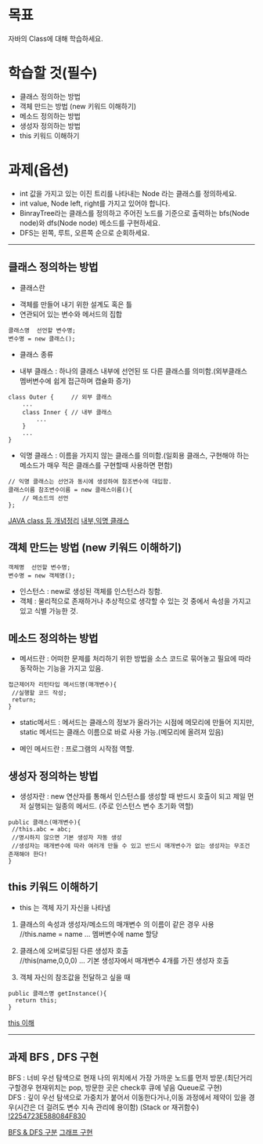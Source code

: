 # 목표
자바의 Class에 대해 학습하세요.

# 학습할 것(필수)
- 클래스 정의하는 방법  
- 객체 만드는 방법 (new 키워드 이해하기)  
- 메소드 정의하는 방법  
- 생성자 정의하는 방법  
- this 키워드 이해하기  

# 과제(옵션)  
- int 값을 가지고 있는 이진 트리를 나타내는 Node 라는 클래스를 정의하세요.  
- int value, Node left, right를 가지고 있어야 합니다.  
- BinrayTree라는 클래스를 정의하고 주어진 노드를 기준으로 출력하는 bfs(Node node)와 dfs(Node node) 메소드를 구현하세요.  
- DFS는 왼쪽, 루트, 오른쪽 순으로 순회하세요.  


- - -


## 클래스 정의하는 방법

* 클래스란  
- 객체를 만들어 내기 위한 설계도 혹은 틀  
- 연관되어 있는 변수와 메서드의 집합  
```
클래스명  선언할 변수명;
변수명 = new 클래스();
```

* 클래스 종류
- 내부 클래스 : 하나의 클래스 내부에 선언된 또 다른 클래스를 의미함.(외부클래스 멤버변수에 쉽게 접근하며 캡슐화 증가)
```
class Outer {     // 외부 클래스
    ...
    class Inner { // 내부 클래스
        ...
    }
    ...
}
```

- 익명 클래스 : 이름을 가지지 않는 클래스를 의미함.(일회용 클래스, 구현해야 하는 메소드가 매우 적은 클래스를 구현할때 사용하면 편함)  
```
// 익명 클래스는 선언과 동시에 생성하여 참조변수에 대입함.
클래스이름 참조변수이름 = new 클래스이름(){
    // 메소드의 선언
};
```

[JAVA class 등 개념정리](https://gmlwjd9405.github.io/2017/10/01/basic-concepts-of-development-java.html)
[내부,익명 클래스](http://www.tcpschool.com/java/java_usingClass_innerClass)

## 객체 만드는 방법 (new 키워드 이해하기)
```
객체명  선언할 변수명;
변수명 = new 객체명();
```
- 인스턴스 : new로 생성된 객체를 인스턴스라 칭함.  
- 객체 : 물리적으로 존재하거나 추상적으로 생각할 수 있는 것 중에서 속성을 가지고 있고 식별 가능한 것.  


## 메소드 정의하는 방법  
- 메서드란 : 어떠한 문제를 처리하기 위한 방법을 소스 코드로 묶어놓고 필요에 따라 동작하는 기능을 가지고 있음.
```
접근제어자 리턴타입 메서드명(매개변수){
 //실행할 코드 작성;
 return;
}
```

- static메서드 : 메서드는 클래스의 정보가 올라가는 시점에 메모리에 만들어 지지만, static 메서드는 클래스 이름으로 바로 사용 가능.(메모리에 올려져 있음)

- 메인 메서드란 : 프로그램의 시작점 역할.


## 생성자 정의하는 방법  

- 생성자란 : new 연산자를 통해서 인스턴스를 생성할 때 반드시 호출이 되고 제일 먼저 실행되는 일종의 메서드. (주로 인스턴스 변수 초기화 역할)
```
public 클래스(매개변수){
 //this.abc = abc;
 //명시하지 않으면 기본 생성자 자동 생성
 //생성자는 매개변수에 따라 여러개 만들 수 있고 반드시 매개변수가 없는 생성자는 무조건 존재해야 한다!
}

```


## this 키워드 이해하기  

- this 는 객체 자기 자신을 나타냄  
1) 클래스의 속성과 생성자/메소드의 매개변수 의 이름이 같은 경우 사용  
//this.name = name ...  멤버변수에 name 할당  

2) 클래스에 오버로딩된 다른 생성자 호출  
//this(name,0,0,0) ... 기본 생성자에서 매개변수 4개를 가진 생성자 호출  

3) 객체 자신의 참조값을 전달하고 싶을 때  
```
public 클래스명 getInstance(){
  return this;
}
```


[this 이해](https://library1008.tistory.com/4)
- - -


## 과제 BFS , DFS 구현
BFS : 너비 우선 탐색으로 현재 나의 위치에서 가장 가까운 노드를 먼저 방문.(최단거리 구할경우 현재위치는 pop, 방문한 곳은 check후 큐에 넣음 Queue로 구현)  
DFS : 깊이 우선 탐색으로 가중치가 붙어서 이동한다거나,이동 과정에서 제약이 있을 경우(시간은 더 걸려도 변수 지속 관리에 용이함) (Stack or 재귀함수)  
[!2254723E588084F830](https://t1.daumcdn.net/cfile/tistory/2254723E588084F830)

[BFS & DFS 구분](https://haams704.tistory.com/75)
[그래프 구현](https://mygumi.tistory.com/102)



